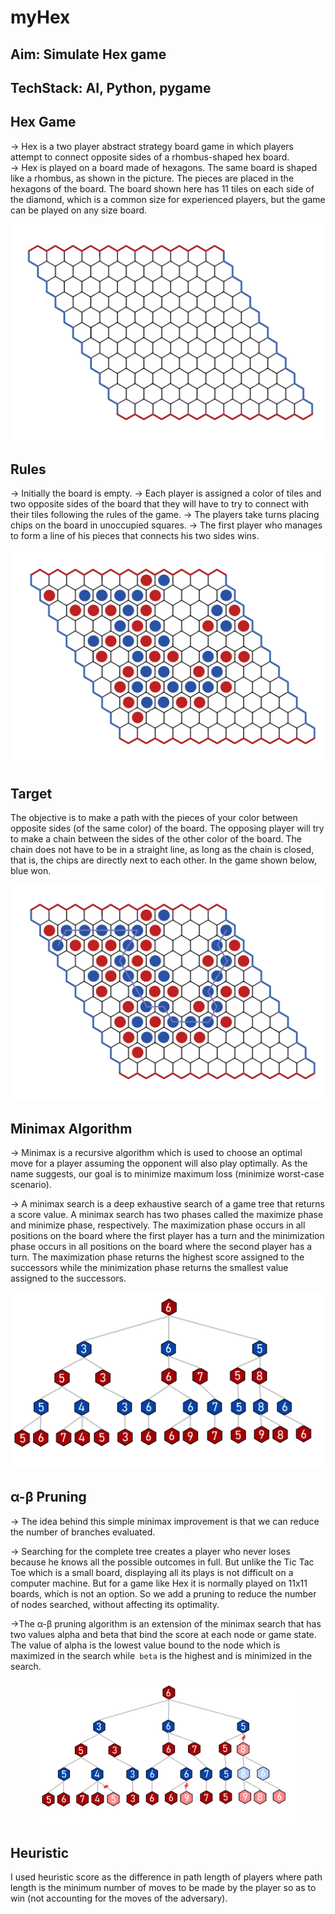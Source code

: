 # myHex

## Aim: Simulate Hex game 
## TechStack: AI, Python, pygame

## Hex Game

-> Hex is a two player abstract strategy board game in which players attempt to connect opposite sides of a rhombus-shaped hex board.<br/>
-> Hex is played on a board made of hexagons. The same board is shaped like a rhombus, as shown in the picture. The pieces are placed in the hexagons of the board. The board shown here has 11 tiles on each side of the diamond, which is a common size for experienced players, but the game can be played on any size board.

<p align="center">
<img src="hex-board-empty.png" alt="Hex Empty Board"  style="width:500px;" />
</p>

## Rules
-> Initially the board is empty.
-> Each player is assigned a color of tiles and two opposite sides of the board that they will have to try to connect with their tiles following the rules of the game.
-> The players take turns placing chips on the board in unoccupied squares.
-> The first player who manages to form a line of his pieces that connects his two sides wins.

<p align = "center">
<img src="hex-board-1.png" alt="Hex Board" style="width:500px;" />
</p>

## Target
The objective is to make a path with the pieces of your color between opposite sides (of the same color) of the board. The opposing player will try to make a chain between the sides of the other color of the board. The chain does not have to be in a straight line, as long as the chain is closed, that is, the chips are directly next to each other. In the game shown below, blue won.

<p align = "center">
<img src="hex-board-2.png" alt="Hex Board Blue Win" style="width:500px;" />
</p>

## Minimax Algorithm

-> Minimax is a recursive algorithm which is used to choose an optimal move for a player assuming the opponent will also play optimally. As the name suggests, our goal is to minimize maximum loss (minimize worst-case scenario).

-> A minimax search is a deep exhaustive search of a game tree that returns a score value. A minimax search has two phases called the maximize phase and minimize phase, respectively. The maximization phase occurs in all positions on the board where the first player has a turn and the minimization phase occurs in all positions on the board where the second player has a turn. The maximization phase returns the highest score assigned to the successors while the minimization phase returns the smallest value assigned to the successors.


<p align = "center">
<img src = "minimax_tree.png" alt = "Hex Game Tree Board 2x2" style="width:500px;" />
</p>

## α-β Pruning

-> The idea behind this simple minimax improvement is that we can reduce the number of branches evaluated.

-> Searching for the complete tree creates a player who never loses because he knows all the possible outcomes in full. But unlike the Tic Tac Toe which is a small board, displaying all its plays is not difficult on a computer machine. But for a game like Hex it is normally played on 11x11 boards, which is not an option. So we add a pruning to reduce the number of nodes searched, without affecting its optimality.

->The α-β pruning algorithm is an extension of the minimax search that has two values alpha and beta that bind the score at each node or game state. The value of alpha is the lowest value bound to the node which is maximized in the search while` beta` is the highest and is minimized in the search.

<p align = "center">
<img src="minimax_alphabeta_tree.png" alt="Hex Game Tree α-β Minimax" style="zoom:40%;" />
</p>

## Heuristic
I used heuristic score as the difference in path length of players where path length is the minimum number of moves to be made by the player so as to win (not accounting for the moves of the adversary).
